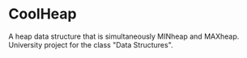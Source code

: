 # CoolHeap
A heap data structure that is simultaneously MINheap and MAXheap. University project for the class "Data Structures".
